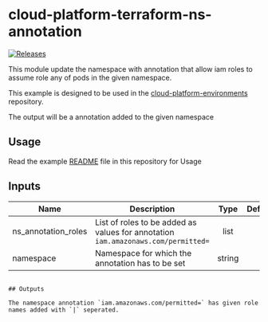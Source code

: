 # cloud-platform-terraform-ns-annotation

[![Releases](https://img.shields.io/github/release/ministryofjustice/cloud-platform-terraform-ns-annotation/all.svg?style=flat-square)](https://github.com/ministryofjustice/cloud-platform-terraform-ns-annotation/releases)


This module update the namespace with annotation that allow iam roles to assume role any of pods in the given namespace.


This example is designed to be used in the [cloud-platform-environments](https://github.com/ministryofjustice/cloud-platform-environments/) repository.

The output will be a annotation added to the given namespace

## Usage

Read the example [README](examples/README.md) file in this repository for Usage
## Inputs

| Name | Description | Type | Default | Required |
|------|-------------|:----:|:-----:|:-----:|
| ns_annotation_roles | List of roles to be added as values for annotation `iam.amazonaws.com/permitted=` | list | - | yes |
| namespace | Namespace for which the annotation has to be set | string | - | yes |
```

## Outputs

The namespace annotation `iam.amazonaws.com/permitted=` has given role names added with `|` seperated. 
